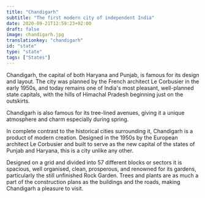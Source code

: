 ```yaml
---
title: "Chandigarh"
subtitle: "The first modern city of independent India"
date: 2020-09-21T12:59:23+02:00
draft: false
image: chandigarh.jpg
translationkey: "chandigarh"
id: "state"
type: "state"
tags: ["States"] 
---
```


Chandigarh, the capital of both Haryana and Punjab, is famous for its design and layout. The city was planned by the French architect Le Corbusier in the early 1950s, and today remains one of India's most pleasant, well-planned state capitals, with the hills of Himachal Pradesh beginning just on the outskirts.

Chandigarh is also famous for its tree-lined avenues, giving it a unique atmosphere and charm especially during spring.
 

In complete contrast to the historical cities surrounding it, Chandigarh is a product of modern creation. Designed in the 1950s by the European architect Le Corbusier and built to serve as the new capital of the states of Punjab and Haryana, this is a city unlike any other.

Designed on a grid and divided into 57 different blocks or sectors it is spacious, well organised, clean, prosperous, and renowned for its gardens, particularly the still unfinished Rock Garden. Trees and plants are as much a part of the construction plans as the buildings and the roads, making Chandigarh a pleasure to visit.
